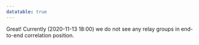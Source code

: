 ```yaml
---
datatable: true
---
```



Great! Currently (2020-11-13 18:00) we do not see any relay groups
in end-to-end correlation position.
